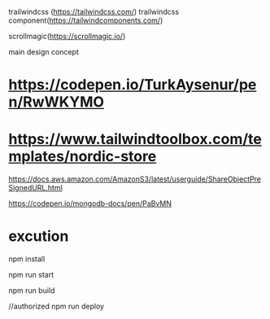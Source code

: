 

trailwindcss (https://tailwindcss.com/)
trailwindcss component(https://tailwindcomponents.com/)

scrollmagic(https://scrollmagic.io/)


main design concept
# https://codepen.io/TurkAysenur/pen/RwWKYMO
# https://www.tailwindtoolbox.com/templates/nordic-store



https://docs.aws.amazon.com/AmazonS3/latest/userguide/ShareObjectPreSignedURL.html

https://codepen.io/mongodb-docs/pen/PaBvMN



# excution

npm install

npm run start

npm run build

//authorized
npm run deploy
